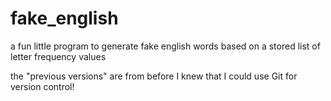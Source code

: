# fake_english
a fun little program to generate fake english words based on a stored list of letter frequency values

the "previous versions" are from before I knew that I could use Git for version control!
